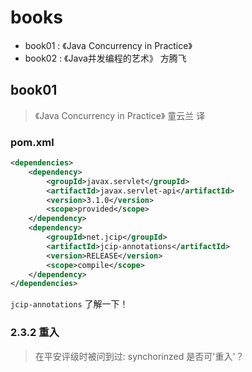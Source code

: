 
# books

- book01 : 《Java Concurrency in Practice》
- book02 : 《Java并发编程的艺术》 方腾飞


## book01

> 《Java Concurrency in Practice》 童云兰 译

### pom.xml

```xml
<dependencies>
    <dependency>
        <groupId>javax.servlet</groupId>
        <artifactId>javax.servlet-api</artifactId>
        <version>3.1.0</version>
        <scope>provided</scope>
    </dependency>
    <dependency>
        <groupId>net.jcip</groupId>
        <artifactId>jcip-annotations</artifactId>
        <version>RELEASE</version>
        <scope>compile</scope>
    </dependency>
</dependencies>
```

`jcip-annotations` 了解一下！


### 2.3.2 重入

> 在平安评级时被问到过: synchorinzed 是否可'重入'？











